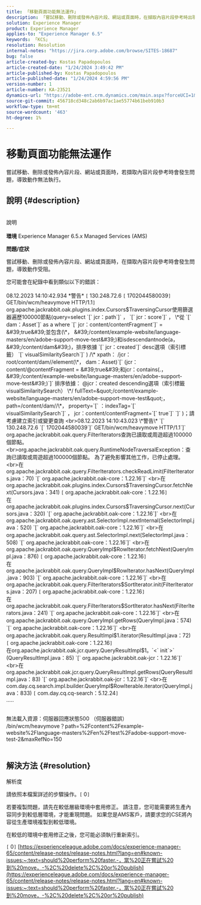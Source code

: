 ```yaml
---
title: 「移動頁面功能無法運作」
description: 「嘗試移動、刪除或發佈內容片段、網站或頁面時，在擷取內容片段參考時出現問題」
solution: Experience Manager
product: Experience Manager
applies-to: "Experience Manager 6.5"
keywords: 「KCS」
resolution: Resolution
internal-notes: "https://jira.corp.adobe.com/browse/SITES-18687"
bug: false
article-created-by: Kostas Papadopoulos
article-created-date: "1/24/2024 3:49:42 PM"
article-published-by: Kostas Papadopoulos
article-published-date: "1/24/2024 4:59:56 PM"
version-number: 1
article-number: KA-23521
dynamics-url: "https://adobe-ent.crm.dynamics.com/main.aspx?forceUCI=1&pagetype=entityrecord&etn=knowledgearticle&id=050adb2c-d0ba-ee11-a569-6045bd006c82"
source-git-commit: 456718cd348c2ab6b97ac1ae55774b61beb910b3
workflow-type: tm+mt
source-wordcount: '463'
ht-degree: 1%

---
```


# 移動頁面功能無法運作


嘗試移動、刪除或發佈內容片段、網站或頁面時，若擷取內容片段參考時會發生問題，導致動作無法執行。

## 說明 {#description}

<br>說明<br><br>
<b>環境</b>
Experience Manager 6.5.x Managed Services (AMS)



<b>問題/症狀</b>

嘗試移動、刪除或發佈內容片段、網站或頁面時，在擷取內容片段參考時會發生問題，導致動作受阻。



您可能會在紀錄中看到類似以下的錯誤：
<br><br>08.12.2023 14:10:42.934 \*警告\* `[` 130.248.72.6 `[` 1702044580039`]`  GET/bin/wcm/heavymove HTTP/1.1`]`  org.apache.jackrabbit.oak.plugins.index.Cursors$TraversingCursor使用篩選器遍歷100000節點(query=select `[` jcr：path`]` ， `[` jcr：score`]` ， \*從 `[` dam：Asset`]`  as a where `[` jcr：content/contentFragment`]`  = &#39;true&#39;並包含(\*， &#39;/content/example-website/language-masters/en/adobe-support-move-test&#39;)和isdescendantnode(a， &#39;/content/dam&#39;)，排序依據 `[` jcr：created`]`  desc選項（索引標籤） `[` visualSimilaritySearch`]` ) /\* xpath： /jcr：root/content/dam//element(\*， dam：Asset)`[` (jcr：content/@contentFragment = &#39;true&#39;和jcr：contains(.， &#39;/content/example-website/language-masters/en/adobe-support-move-test&#39;)`]`  排序依據： @jcr：created descending選項（索引標籤visualSimilaritySearch） \*/ fullText=&quot;/content/example-website/language-masters/en/adobe-support-move-test&quot;， path=/content/dam//\*， property=`[` ：indexTag=`[` visualSimilaritySearch`]` ， jcr：content/contentFragment=`[` true`]` `]` )；請考慮建立索引或變更查詢
<br>08.12.2023 14:10:43.023 \*警告\* `[` 130.248.72.6 `[` 1702044580039`]`  GET/bin/wcm/heavymove HTTP/1.1`]`  org.apache.jackrabbit.oak.query.FilterIterators查詢已讀取或周遊超過100000個節點。
<br>org.apache.jackrabbit.oak.query.RuntimeNodeTraversalException：查詢已讀取或周遊超過100000個節點。 為了避免影響其他工作，已停止處理。
<br>在org.apache.jackrabbit.oak.query.FilterIterators.checkReadLimit(FilterIterators.java：70) `[` org.apache.jackrabbit.oak-core：1.22.16`]`
<br>在org.apache.jackrabbit.oak.plugins.index.Cursors$TraversingCursor.fetchNext(Cursors.java：341) `[` org.apache.jackrabbit.oak-core：1.22.16`]`
<br>在org.apache.jackrabbit.oak.plugins.index.Cursors$TraversingCursor.next(Cursors.java：320) `[` org.apache.jackrabbit.oak-core：1.22.16`]`
<br>在org.apache.jackrabbit.oak.query.ast.SelectorImpl.nextInternal(SelectorImpl.java：520) `[` org.apache.jackrabbit.oak-core：1.22.16`]`
<br>在org.apache.jackrabbit.oak.query.ast.SelectorImpl.next(SelectorImpl.java：508) `[` org.apache.jackrabbit.oak-core：1.22.16`]`
<br>在org.apache.jackrabbit.oak.query.QueryImpl$RowIterator.fetchNext(QueryImpl.java：876) `[` org.apache.jackrabbit.oak-core：1.22.16`]`
<br>在org.apache.jackrabbit.oak.query.QueryImpl$RowIterator.hasNext(QueryImpl.java：903) `[` org.apache.jackrabbit.oak-core：1.22.16`]`
<br>在org.apache.jackrabbit.oak.query.FilterIterators$SortIterator.init(FilterIterators.java：207) `[` org.apache.jackrabbit.oak-core：1.22.16`]`
<br>在org.apache.jackrabbit.oak.query.FilterIterators$SortIterator.hasNext(FilterIterators.java：241) `[` org.apache.jackrabbit.oak-core：1.22.16`]`
<br>在org.apache.jackrabbit.oak.query.QueryImpl.getRows(QueryImpl.java：574) `[` org.apache.jackrabbit.oak-core：1.22.16`]`
<br>在org.apache.jackrabbit.oak.query.ResultImpl$1.iterator(ResultImpl.java：72) `[` org.apache.jackrabbit.oak-core：1.22.16`]`
<br>在org.apache.jackrabbit.oak.jcr.query.QueryResultImpl$1。`<` init`>` (QueryResultImpl.java：85) `[` org.apache.jackrabbit.oak-jcr：1.22.16`]`
<br>在org.apache.jackrabbit.oak.jcr.query.QueryResultImpl.getRows(QueryResultImpl.java：83) `[` org.apache.jackrabbit.oak-jcr：1.22.16`]`
<br>在com.day.cq.search.impl.builder.QueryImpl$RowIterable.iterator(QueryImpl.java：833) `[` com.day.cq.cq-search：5.12.24`]`
<br>.....


<br>無法載入資源：伺服器回應狀態500 （伺服器錯誤）
<br>/bin/wcm/heavymove？path=%2Fcontent%2Fexample-website%2Flanguage-masters%2Fen%2Ftest%2Fadobe-support-move-test-2&amp;maxRefNo=150<br><br>



## 解決方法 {#resolution}

解析度<br>


請依照本檔案詳述的步驟操作。`[` 0`]`

若要複製問題，請先在較低層級環境中套用修正。 請注意，您可能需要將生產內容同步到較低層環境，才能重現問題。 如果您是AMS客戶，請要求您的CSE將內容從生產環境複製到較低環境。

在較低的環境中套用修正之後，您可能必須執行重新索引。

`[` 0`]`
[https://experienceleague.adobe.com/docs/experience-manager-65/content/release-notes/release-notes.html?lang=en#known-issues:~:text=should%20perform%20faster.-，當%20正在嘗試%20到%20move，-%2C%20delete%2C%20or%20publish](https://experienceleague.adobe.com/docs/experience-manager-65/content/release-notes/release-notes.html?lang=en#known-issues:~:text=should%20perform%20faster.-，當%20正在嘗試%20到%20move，-%2C%20delete%2C%20or%20publish)
